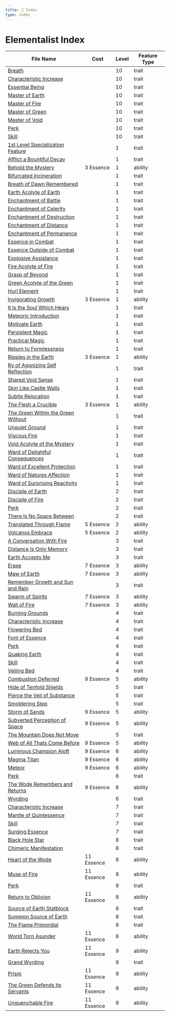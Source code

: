 ```yaml
---
title: 📑 Index
type: index
---
```


# Elementalist Index

| File Name                                                                                                  | Cost       | Level | Feature Type |
| ---------------------------------------------------------------------------------------------------------- | ---------- | ----- | ------------ |
| [Breath](../10th-Level%20Features/Breath)                                                                  |            | 10    | trait        |
| [Characteristic Increase](../10th-Level%20Features/Characteristic%20Increase)                              |            | 10    | trait        |
| [Essential Being](../10th-Level%20Features/Essential%20Being)                                              |            | 10    | trait        |
| [Master of Earth](../10th-Level%20Features/Master%20of%20Earth)                                            |            | 10    | trait        |
| [Master of Fire](../10th-Level%20Features/Master%20of%20Fire)                                              |            | 10    | trait        |
| [Master of Green](../10th-Level%20Features/Master%20of%20Green)                                            |            | 10    | trait        |
| [Master of Void](../10th-Level%20Features/Master%20of%20Void)                                              |            | 10    | trait        |
| [Perk](../10th-Level%20Features/Perk)                                                                      |            | 10    | trait        |
| [Skill](../10th-Level%20Features/Skill)                                                                    |            | 10    | trait        |
| [1st Level Specialization Feature](../1st-Level%20Features/1st%20Level%20Specialization%20Feature)         |            | 1     | trait        |
| [Afflict a Bountiful Decay](../1st-Level%20Features/Afflict%20a%20Bountiful%20Decay)                       |            | 1     | trait        |
| [Behold the Mystery](../1st-Level%20Features/Behold%20the%20Mystery)                                       | 3 Essence  | 1     | ability      |
| [Bifurcated Incineration](../1st-Level%20Features/Bifurcated%20Incineration)                               |            | 1     | trait        |
| [Breath of Dawn Remembered](../1st-Level%20Features/Breath%20of%20Dawn%20Remembered)                       |            | 1     | trait        |
| [Earth Acolyte of Earth](../1st-Level%20Features/Earth%20Acolyte%20of%20Earth)                             |            | 1     | trait        |
| [Enchantment of Battle](../1st-Level%20Features/Enchantment%20of%20Battle)                                 |            | 1     | trait        |
| [Enchantment of Celerity](../1st-Level%20Features/Enchantment%20of%20Celerity)                             |            | 1     | trait        |
| [Enchantment of Destruction](../1st-Level%20Features/Enchantment%20of%20Destruction)                       |            | 1     | trait        |
| [Enchantment of Distance](../1st-Level%20Features/Enchantment%20of%20Distance)                             |            | 1     | trait        |
| [Enchantment of Permanence](../1st-Level%20Features/Enchantment%20of%20Permanence)                         |            | 1     | trait        |
| [Essence in Combat](../1st-Level%20Features/Essence%20in%20Combat)                                         |            | 1     | trait        |
| [Essence Outside of Combat](../1st-Level%20Features/Essence%20Outside%20of%20Combat)                       |            | 1     | trait        |
| [Explosive Assistance](../1st-Level%20Features/Explosive%20Assistance)                                     |            | 1     | trait        |
| [Fire Acolyte of Fire](../1st-Level%20Features/Fire%20Acolyte%20of%20Fire)                                 |            | 1     | trait        |
| [Grasp of Beyond](../1st-Level%20Features/Grasp%20of%20Beyond)                                             |            | 1     | trait        |
| [Green Acolyte of the Green](../1st-Level%20Features/Green%20Acolyte%20of%20the%20Green)                   |            | 1     | trait        |
| [Hurl Element](../1st-Level%20Features/Hurl%20Element)                                                     |            | 1     | trait        |
| [Invigorating Growth](../1st-Level%20Features/Invigorating%20Growth)                                       | 3 Essence  | 1     | ability      |
| [It Is the Soul Which Hears](../1st-Level%20Features/It%20Is%20the%20Soul%20Which%20Hears)                 |            | 1     | trait        |
| [Meteoric Introduction](../1st-Level%20Features/Meteoric%20Introduction)                                   |            | 1     | trait        |
| [Motivate Earth](../1st-Level%20Features/Motivate%20Earth)                                                 |            | 1     | trait        |
| [Persistent Magic](../1st-Level%20Features/Persistent%20Magic)                                             |            | 1     | trait        |
| [Practical Magic](../1st-Level%20Features/Practical%20Magic)                                               |            | 1     | trait        |
| [Return to Formlessness](../1st-Level%20Features/Return%20to%20Formlessness)                               |            | 1     | trait        |
| [Ripples in the Earth](../1st-Level%20Features/Ripples%20in%20the%20Earth)                                 | 3 Essence  | 1     | ability      |
| [Ry of Agonizing Self Reflection](../1st-Level%20Features/Ry%20of%20Agonizing%20Self%20Reflection)         |            | 1     | trait        |
| [Shared Void Sense](../1st-Level%20Features/Shared%20Void%20Sense)                                         |            | 1     | trait        |
| [Skin Like Castle Walls](../1st-Level%20Features/Skin%20Like%20Castle%20Walls)                             |            | 1     | trait        |
| [Subtle Relocation](../1st-Level%20Features/Subtle%20Relocation)                                           |            | 1     | trait        |
| [The Flesh a Crucible](../1st-Level%20Features/The%20Flesh%20a%20Crucible)                                 | 3 Essence  | 1     | ability      |
| [The Green Within the Green Without](../1st-Level%20Features/The%20Green%20Within%20the%20Green%20Without) |            | 1     | trait        |
| [Unquiet Ground](../1st-Level%20Features/Unquiet%20Ground)                                                 |            | 1     | trait        |
| [Viscous Fire](../1st-Level%20Features/Viscous%20Fire)                                                     |            | 1     | trait        |
| [Void Acolyte of the Mystery](../1st-Level%20Features/Void%20Acolyte%20of%20the%20Mystery)                 |            | 1     | trait        |
| [Ward of Delightful Consequences](../1st-Level%20Features/Ward%20of%20Delightful%20Consequences)           |            | 1     | trait        |
| [Ward of Excellent Protection](../1st-Level%20Features/Ward%20of%20Excellent%20Protection)                 |            | 1     | trait        |
| [Ward of Natures Affection](../1st-Level%20Features/Ward%20of%20Natures%20Affection)                       |            | 1     | trait        |
| [Ward of Surprising Reactivity](../1st-Level%20Features/Ward%20of%20Surprising%20Reactivity)               |            | 1     | trait        |
| [Disciple of Earth](../2nd-Level%20Features/Disciple%20of%20Earth)                                         |            | 2     | trait        |
| [Disciple of Fire](../2nd-Level%20Features/Disciple%20of%20Fire)                                           |            | 2     | trait        |
| [Perk](../2nd-Level%20Features/Perk)                                                                       |            | 2     | trait        |
| [There Is No Space Between](../2nd-Level%20Features/There%20Is%20No%20Space%20Between)                     |            | 2     | trait        |
| [Translated Through Flame](../2nd-Level%20Features/Translated%20Through%20Flame)                           | 5 Essence  | 2     | ability      |
| [Volcanos Embrace](../2nd-Level%20Features/Volcanos%20Embrace)                                             | 5 Essence  | 2     | ability      |
| [A Conversation With Fire](../3rd-Level%20Features/A%20Conversation%20With%20Fire)                         |            | 3     | trait        |
| [Distance Is Only Memory](../3rd-Level%20Features/Distance%20Is%20Only%20Memory)                           |            | 3     | trait        |
| [Earth Accepts Me](../3rd-Level%20Features/Earth%20Accepts%20Me)                                           |            | 3     | trait        |
| [Erase](../3rd-Level%20Features/Erase)                                                                     | 7 Essence  | 3     | ability      |
| [Maw of Earth](../3rd-Level%20Features/Maw%20of%20Earth)                                                   | 7 Essence  | 3     | ability      |
| [Remember Growth and Sun and Rain](../3rd-Level%20Features/Remember%20Growth%20and%20Sun%20and%20Rain)     |            | 3     | trait        |
| [Swarm of Spirits](../3rd-Level%20Features/Swarm%20of%20Spirits)                                           | 7 Essence  | 3     | ability      |
| [Wall of Fire](../3rd-Level%20Features/Wall%20of%20Fire)                                                   | 7 Essence  | 3     | ability      |
| [Burning Grounds](../4th-Level%20Features/Burning%20Grounds)                                               |            | 4     | trait        |
| [Characteristic Increase](../4th-Level%20Features/Characteristic%20Increase)                               |            | 4     | trait        |
| [Flowering Bed](../4th-Level%20Features/Flowering%20Bed)                                                   |            | 4     | trait        |
| [Font of Essence](../4th-Level%20Features/Font%20of%20Essence)                                             |            | 4     | trait        |
| [Perk](../4th-Level%20Features/Perk)                                                                       |            | 4     | trait        |
| [Quaking Earth](../4th-Level%20Features/Quaking%20Earth)                                                   |            | 4     | trait        |
| [Skill](../4th-Level%20Features/Skill)                                                                     |            | 4     | trait        |
| [Veiling Bed](../4th-Level%20Features/Veiling%20Bed)                                                       |            | 4     | trait        |
| [Combustion Deferred](../5th-Level%20Features/Combustion%20Deferred)                                       | 9 Essence  | 5     | ability      |
| [Hide of Tenfold Shields](../5th-Level%20Features/Hide%20of%20Tenfold%20Shields)                           |            | 5     | trait        |
| [Pierce the Veil of Substance](../5th-Level%20Features/Pierce%20the%20Veil%20of%20Substance)               |            | 5     | trait        |
| [Smoldering Step](../5th-Level%20Features/Smoldering%20Step)                                               |            | 5     | trait        |
| [Storm of Sands](../5th-Level%20Features/Storm%20of%20Sands)                                               | 9 Essence  | 5     | ability      |
| [Subverted Perception of Space](../5th-Level%20Features/Subverted%20Perception%20of%20Space)               | 9 Essence  | 5     | ability      |
| [The Mountain Does Not Move](../5th-Level%20Features/The%20Mountain%20Does%20Not%20Move)                   |            | 5     | trait        |
| [Web of All Thats Come Before](../5th-Level%20Features/Web%20of%20All%20Thats%20Come%20Before)             | 9 Essence  | 5     | ability      |
| [Luminous Champion Aloft](../6th-Level%20Features/Luminous%20Champion%20Aloft)                             | 9 Essence  | 6     | ability      |
| [Magma Titan](../6th-Level%20Features/Magma%20Titan)                                                       | 9 Essence  | 6     | ability      |
| [Meteor](../6th-Level%20Features/Meteor)                                                                   | 9 Essence  | 6     | ability      |
| [Perk](../6th-Level%20Features/Perk)                                                                       |            | 6     | trait        |
| [The Wode Remembers and Returns](../6th-Level%20Features/The%20Wode%20Remembers%20and%20Returns)           | 9 Essence  | 6     | ability      |
| [Wyrding](../6th-Level%20Features/Wyrding)                                                                 |            | 6     | trait        |
| [Characteristic Increase](../7th-Level%20Features/Characteristic%20Increase)                               |            | 7     | trait        |
| [Mantle of Quintessence](../7th-Level%20Features/Mantle%20of%20Quintessence)                               |            | 7     | trait        |
| [Skill](../7th-Level%20Features/Skill)                                                                     |            | 7     | trait        |
| [Surging Essence](../7th-Level%20Features/Surging%20Essence)                                               |            | 7     | trait        |
| [Black Hole Star](../8th-Level%20Features/Black%20Hole%20Star)                                             |            | 8     | trait        |
| [Chimeric Manifestation](../8th-Level%20Features/Chimeric%20Manifestation)                                 |            | 8     | trait        |
| [Heart of the Wode](../8th-Level%20Features/Heart%20of%20the%20Wode)                                       | 11 Essence | 8     | ability      |
| [Muse of Fire](../8th-Level%20Features/Muse%20of%20Fire)                                                   | 11 Essence | 8     | ability      |
| [Perk](../8th-Level%20Features/Perk)                                                                       |            | 8     | trait        |
| [Return to Oblivion](../8th-Level%20Features/Return%20to%20Oblivion)                                       | 11 Essence | 8     | ability      |
| [Source of Earth Statblock](../8th-Level%20Features/Source%20of%20Earth%20Statblock)                       |            | 8     | trait        |
| [Summon Source of Earth](../8th-Level%20Features/Summon%20Source%20of%20Earth)                             |            | 8     | trait        |
| [The Flame Primordial](../8th-Level%20Features/The%20Flame%20Primordial)                                   |            | 8     | trait        |
| [World Torn Asunder](../8th-Level%20Features/World%20Torn%20Asunder)                                       | 11 Essence | 8     | ability      |
| [Earth Rejects You](../9th-Level%20Features/Earth%20Rejects%20You)                                         | 11 Essence | 9     | ability      |
| [Grand Wyrding](../9th-Level%20Features/Grand%20Wyrding)                                                   |            | 9     | trait        |
| [Prism](../9th-Level%20Features/Prism)                                                                     | 11 Essence | 9     | ability      |
| [The Green Defends Its Servants](../9th-Level%20Features/The%20Green%20Defends%20Its%20Servants)           | 11 Essence | 9     | ability      |
| [Unquenchable Fire](../9th-Level%20Features/Unquenchable%20Fire)                                           | 11 Essence | 9     | ability      |
